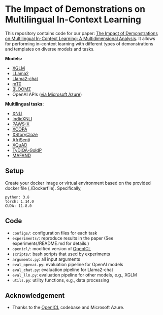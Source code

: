 # The Impact of Demonstrations on Multilingual In-Context Learning
This repository contains code for our paper: 
[The Impact of Demonstrations on Multilingual In-Context Learning: A Multidimensional Analysis](https://arxiv.org/abs/2402.12976).
It allows for performing in-context learning with different types of demonstrations and templates 
on diverse models and tasks.  

**Models:**
- [XGLM](https://huggingface.co/facebook/xglm-7.5B)
- [LLama2](https://huggingface.co/meta-llama/Llama-2-13b-hf)
- [Llama2-chat](https://huggingface.co/meta-llama/Llama-2-13b-chat-hf)
- [mT0](https://huggingface.co/bigscience/mt0-xxl)
- [BLOOMZ](https://huggingface.co/bigscience/bloomz-7b1)
- OpenAI APIs ([via Microsoft Azure](https://learn.microsoft.com/en-us/azure/ai-services/openai/))

**Multilingual tasks:**
- [XNLI](https://huggingface.co/datasets/facebook/xnli)
- [IndicXNLI](https://huggingface.co/datasets/Divyanshu/indicxnli)
- [PAWS-X](https://huggingface.co/datasets/google-research-datasets/paws-x)
- [XCOPA](https://huggingface.co/datasets/cambridgeltl/xcopa)
- [XStoryCloze](https://huggingface.co/datasets/juletxara/xstory_cloze)
- [AfriSenti](https://huggingface.co/datasets/shmuhammad/AfriSenti-twitter-sentiment)
- [XQuAD](https://huggingface.co/datasets/google/xquad)
- [TyDiQA-GoldP](https://huggingface.co/datasets/khalidalt/tydiqa-goldp)
- [MAFAND](https://huggingface.co/datasets/masakhane/mafand)

## Setup
Create your docker image or virtual environment based on the provided docker file (./Dockerfile). Specifically,
```
python: 3.8
torch: 1.14.0
CUDA: 11.8.0
```

## Code
- `configs/`: configuration files for each task  
- `experiments/`: reproduce results in the paper (See experiments/README.md for details.)
- `openicl/`: modified version of [OpenICL](https://github.com/Shark-NLP/OpenICLhttps://github.com/Shark-NLP/OpenICL)
- `scripts/`: bash scripts that used by experiments
- `arguments.py`: all input arguments
- `eval_openai.py`: evaluation pipeline for OpenAI models
- `eval_chat.py`: evaluation pipeline for Llama2-chat
- `eval_llm.py`: evaluation pipeline for other models, e.g., XGLM
- `utils.py`: utility functions, e.g., data processing 

## Acknowledgement
- Thanks to the [OpenICL](https://github.com/Shark-NLP/OpenICLhttps://github.com/Shark-NLP/OpenICL) codebase 
and Microsoft Azure. 




